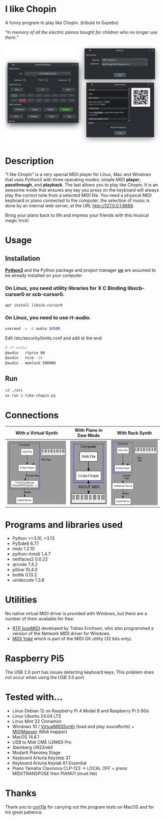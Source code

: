 # I like Chopin
A funny program to play like Chopin.
(tribute to Gazebo)

"*In memory of all the electric pianos bought for children who no longer use them.*"

<p align="center">
    <img src="media/20240717_192901.png"  width="600">
</p>

# Description

"I like Chopin" is a very special MIDI player for Linux, Mac and Windows that uses Python3 with three operating modes: simple MIDI **player**, **passthrough**, and **playback**. The last allows you to play like Chopin. It is an awesome mode that ensures any key you press on the keyboard will always play the correct note from a selected MIDI file. You need a physical MIDI keyboard or piano connected to the computer, the selection of music is done by an internal web server, at the URL http://127.0.0.1:8888.

Bring your piano back to life and impress your friends with this musical magic trick!

# Usage
<!--
## Install poetry and libraries

```bash
curl -sSL https://install.python-poetry.org | python3 -
# You must add in your ~/.profile export PATH="/home/USERNAME/.local/bin:$PATH"
cd src
poetry install
```
-->

## Installation

<b>[Python3](https://www.python.org/)</b> and the Python package and project manager <b>[uv](https://docs.astral.sh/uv/)</b> are assumed to be already installed on your computer.

<!--
```bash
cd src/
uv run i-like-chopin.py
```
-->
### On Linux, you need utility libraries for X C Binding libxcb-cursor0 or xcb-cursor0.

```bash
apt install libxcb-cursor0
```
### On Linux, you need to use rt-audio.

```bash
usermod -a -G audio $USER
```

Edit /etc/security/limits.conf and add at the end:

```bash
# rt-audio
@audio - rtprio 90
@audio - nice -10
@audio - memlock 500000
```

## Run

```bash
cd ./src
uv run i-like-chopin.py
```

# Connections

With a Virtual Synth       |With Piano in Daw Mode     | With Rack Synth
:-------------------------:|:-------------------------:|:-------------------------:
<img src="media/ILC.png"  width="280"> | <img src="media/ILC3.png"  width="130"> | <img src="media/ILC2.png"  width="220">

# Programs and libraries used

* Python >=3.10, <3.13
* PySide6 6.7.1
* mido 1.2.10
* python-rtmidi 1.4.7
* netifaces2 0.0.22
* qrcode 7.4.2
* pillow 10.4.0
* bottle 0.13.2
* unidecode 1.3.8

# Utilities

No native virtual MIDI driver is provided with Windows, but there are a number of them available for free:

* [RTP loopMIDI](https://www.tobias-erichsen.de/) developed by Tobias Erichsen, who also programmed a version of the Network MIDI driver for Windows.
* [MIDI Yoke](https://www.midiox.com/) which is part of the MIDI OX utility (32 bits only).

# Raspberry Pi5
The USB 2.0 port has issues detecting keyboard keys. This problem does not occur when using the USB 3.0 port.

# Tested with...
* Linux Debian 12 on Raspberry Pi 4 Model B and Raspberry Pi 5 8Go
* Linux Ubuntu 24.04 LTS
* Linux Mint 22 Cinnamon
* Windows 10 / [VirtualMIDISynth](http://coolsoft.altervista.org/en/virtualmidisynth) (load and play soundfonts) + [MIDIMapper](http://coolsoft.altervista.org/en/virtualmidisynth) (Midi mapper)
* MacOS 14.6.1
* USB to Midi CME U2MIDI Pro
* Steinberg UR22mkII
* Modartt Pianoteq Stage
* Keyboard Arturia Keystep 37
* Keyboard Arturia Keylab 61 Essential
* Piano Yamaha Clavinova CLP-123 -> LOCAL OFF = press MIDI/TRANSPOSE then PIANO1 (must lite)

# Thanks

Thank you to [cyri11e](https://github.com/cyri11e) for carrying out the program tests on MacOS and for his great patience.
